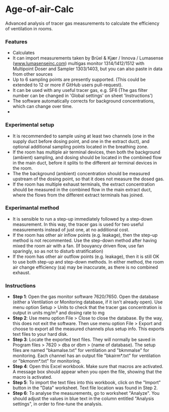 # Age-of-air-Calc
Advanced analysis of tracer gas measurements to calculate the efficiency of ventilation in rooms.

### Features
- Calculates
- It can import measurements taken by Brüel & Kjær / Innova / Lumasense (www.lumasenseinc.com) multigas monitor 1314/1412/1512 with Multipoint Doser and Sampler 1303/1403, but you can also paste in data from other sources
- Up to 6 sampling points are presently supported. (This could be extended to 12 or more if GitHub users pull-request).
- It can be used with any useful tracer gas, e.g. SF6 (The gas filter number can be changed in 'Global settings' on sheet 'Instructions')
- The software automatically corrects for background concentrations, which can change over time.
- 

### Experimental setup
- It is recommended to sample using at least two channels (one in the supply duct before dosing point, and one in the extract duct), and optional additional sampling points located in the breathing zone.
- If the room has multiple air terminal devices, then both the background (ambient) sampling, and dosing should be located in the combined flow in the main duct, before it splits to the different air terminal devices in the room.
- The the background (ambient) concentration should be measured upstream of the dosing point, so that it does not measure the dosed gas.
- If the room has multiple exhaust terminals, the extract concentration should be measured in the combined flow in the main extract duct, where the flows from the different extract terminals has joined.

### Experimantal method
- It is sensible to run a step-up immediately followed by a step-down measurement. In this way, the tracer gas is used for two useful measurements instead of just one, at no additional cost.
- If the room has other air inflow points (e.g. leakage), then the step-up method is not recommented. Use the step-down method after having mixed the room air with a fan. (If bouyancy driven flow, use fan sparingly, so as not to disturb stratification)
- If the room has other air outflow points (e.g. leakage), then it is still OK to use both step-up and step-down methods. In either method, the room air change efficiency (εa) may be inaccurate, as there is no combined exhaust.

### Instructions
- **Step 1**: Open the gas monitor software 7620/7650. Open the database (either a Ventilation or Monitoring database, if it isn't already open). Use menu option Setup > Units to check that the tracer gas concentration is output in units mg/m³ and dosing rate to mg
- **Step 2**: Use menu option File > Close to close the database. By the way, this does not exit the software. Then use menu option File > Export and choose to export all the measured channels plus setup info. This exports text files to your hard disk.
- **Step 3**: Locate the exported text files. They will normally be saved in Program files > 7620 > dba or dbm > (name of database). The setup files are named "bkamalse.txt" for ventilation and "bkmmalse" for monitoring. Each channel has an output file "bkairm*.txt" for ventilation or "bkmonm*.txt" for monitoring.
- **Step 4**: Open this Excel workbook. Make sure that macros are activated. A message box should appear when you open the file, showing that the macro is activated.
- **Step 5**: To import the text files into this workbook, click on the "Import" button in the "Data" worksheet. Text file location was found in Step 2.
- **Step 6**: To analyse the measurements, go to worksheet "Analyze". You should adjust the values in blue text in the column entitled "Analysis settings", in order to fine-tune the analysis.

